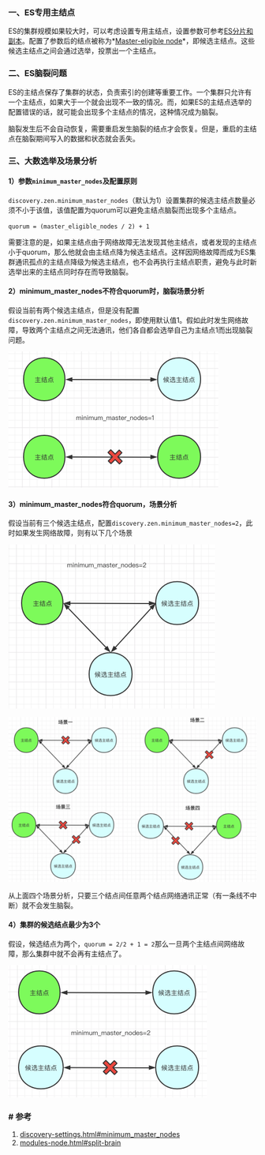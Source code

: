 ### 一、ES专用主结点

ES的集群规模如果较大时，可以考虑设置专用主结点，设置参数可参考[ES分片和副本](4.ES分片和副本)。配置了参数后的结点被称为*[Master-eligible node](https://www.elastic.co/guide/en/elasticsearch/reference/6.5/modules-node.html#master-node)*，即候选主结点。这些候选主结点之间会通过选举，投票出一个主结点。

### 二、ES脑裂问题

ES的主结点保存了集群的状态，负责索引的创建等重要工作。一个集群只允许有一个主结点，如果大于一个就会出现不一致的情况。而，如果ES的主结点选举的配置错误的话，就可能会出现多个主结点的情况，这种情况成为脑裂。

脑裂发生后不会自动恢复，需要重启发生脑裂的结点才会恢复。但是，重启的主结点在脑裂期间写入的数据和状态就会丢失。

### 三、大数选举及场景分析

#### 1）参数`minimum_master_nodes`及配置原则

`discovery.zen.minimum_master_nodes`（默认为1）设置集群的候选主结点数量必须不小于该值，该值配置为quorum可以避免主结点脑裂而出现多个主结点。

`quorum = (master_eligible_nodes / 2) + 1`

需要注意的是，如果主结点由于网络故障无法发现其他主结点，或者发现的主结点小于quorum，那么他就会由主结点降为候选主结点。这样因网络故障而成为ES集群通讯孤点的主结点降级为候选主结点，也不会再执行主结点职责，避免与此时新选举出来的主结点同时存在而导致脑裂。

#### 2）minimum_master_nodes不符合quorum时，脑裂场景分析

假设当前有两个候选主结点，但是没有配置`discovery.zen.minimum_master_nodes`，即使用默认值1。假如此时发生网络故障，导致两个主结点之间无法通讯，他们各自都会选举自己为主结点1而出现脑裂问题。

<img src="../../src/main/resources/picture/image-20210612211449846.png" alt="image-20210612211449846" style="zoom:50%;" />

#### 3）minimum_master_nodes符合quorum，场景分析

假设当前有三个候选主结点，配置`discovery.zen.minimum_master_nodes=2`，此时如果发生网络故障，则有以下几个场景

<img src="../../src/main/resources/picture/image-20210612212120329.png" alt="image-20210612212120329" style="zoom:50%;" />

![image-20210612212452942](../../src/main/resources/picture/image-20210612212452942.png)

从上面四个场景分析，只要三个结点间任意两个结点网络通讯正常（有一条线不中断）就不会发生脑裂。

#### 4）集群的候选结点最少为3个

假设，候选结点为两个，`quorum = 2/2 + 1 = 2`那么一旦两个主结点间网络故障，那么集群中就不会再有主结点了。

<img src="../../src/main/resources/picture/image-20210612212759599.png" alt="image-20210612212759599" style="zoom:50%;" />

### # 参考

1. [discovery-settings.html#minimum_master_nodes](https://www.elastic.co/guide/en/elasticsearch/reference/6.5/discovery-settings.html#minimum_master_nodes)
2. [modules-node.html#split-brain](https://www.elastic.co/guide/en/elasticsearch/reference/6.5/modules-node.html#split-brain)

